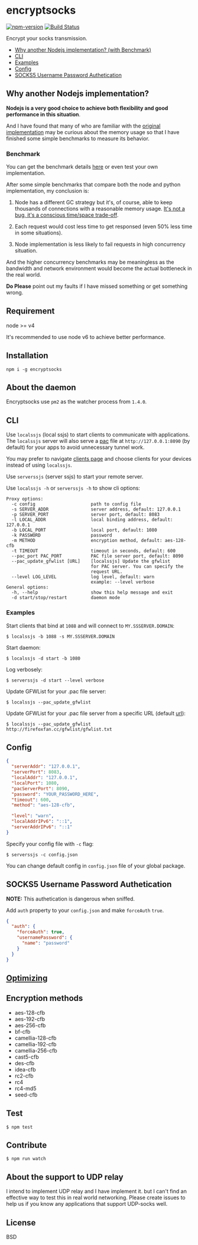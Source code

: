 # encryptsocks

[![npm-version](https://img.shields.io/npm/v/encryptsocks.svg?style=flat-square)](https://www.npmjs.com/package/encryptsocks)
[![Build Status](https://travis-ci.org/oyyd/encryptsocks.svg?branch=master)](https://travis-ci.org/oyyd/encryptsocks)

Encrypt your socks transmission.

* [Why another Nodejs implementation? (with Benchmark)](https://github.com/oyyd/encryptsocks#why-another-nodejs-implementation)
* [CLI](https://github.com/oyyd/encryptsocks#cli)
* [Examples](https://github.com/oyyd/encryptsocks#examples)
* [Config](https://github.com/oyyd/encryptsocks#config)
* [SOCKS5 Username Password Authetication](https://github.com/oyyd/encryptsocks#socks5-username-password-authetication)

## Why another Nodejs implementation?

__Nodejs is a very good choice to achieve both flexibility and good performance in this situation__.

And I have found that many of who are familiar with the [original implementation](https://github.com/shadowsocks/shadowsocks-nodejs) may be curious about the memory usage so that I have finished some simple benchmarks to measure its behavior.

### Benchmark

You can get the benchmark details [here](benchmark/README.md) or even test your own  implementation.

After some simple benchmarks that compare both the node and python implementation, my conclusion is:

1. Node has a different GC strategy but it's, of course, able to keep thousands of connections with a reasonable memory usage. [It's not a bug, it's a conscious time/space trade-off](https://github.com/nodejs/node-v0.x-archive/issues/4525).

2. Each request would cost less time to get responsed (even 50% less time in some situations).

3. Node implementation is less likely to fail requests in high concurrency situation.

And the higher concurrency benchmarks may be meaningless as the bandwidth and network environment would become the actual bottleneck in the real world.

**Do Please** point out my faults if I have missed something or get something wrong.

## Requirement

node >= v4

It's recommended to use node v6 to achieve better performance.

## Installation

```
npm i -g encryptsocks
```

## About the daemon

Encryptsocks use `pm2` as the watcher process from `1.4.0`.

## CLI

Use `localssjs` (local ssjs) to start clients to communicate with applications. The `localssjs` server will also serve a [pac](https://en.wikipedia.org/wiki/PAC) file at `http://127.0.0.1:8090` (by default) for your apps to avoid unnecessary tunnel work.

You may prefer to navigate [clients page](https://shadowsocks.org/en/download/clients.html) and choose clients for your devices instead of using `localssjs`.

Use `serverssjs` (server ssjs) to start your remote server.

Use `localssjs -h` or `serverssjs -h` to show cli options:

```
Proxy options:
  -c config                     path to config file
  -s SERVER_ADDR                server address, default: 127.0.0.1
  -p SERVER_PORT                server port, default: 8083
  -l LOCAL_ADDR                 local binding address, default: 127.0.0.1
  -b LOCAL_PORT                 local port, default: 1080
  -k PASSWORD                   password
  -m METHOD                     encryption method, default: aes-128-cfb
  -t TIMEOUT                    timeout in seconds, default: 600
  --pac_port PAC_PORT           PAC file server port, default: 8090
  --pac_update_gfwlist [URL]    [localssjs] Update the gfwlist
                                for PAC server. You can specify the
                                request URL.
  --level LOG_LEVEL             log level, default: warn
                                example: --level verbose
General options:
  -h, --help                    show this help message and exit
  -d start/stop/restart         daemon mode
```

### Examples

Start clients that bind at `1088` and will connect to `MY.SSSERVER.DOMAIN`:

```
$ localssjs -b 1088 -s MY.SSSERVER.DOMAIN
```

Start daemon:

```
$ localssjs -d start -b 1080
```

Log verbosely:

```
$ serverssjs -d start --level verbose
```

Update GFWList for your .pac file server:

```
$ localssjs --pac_update_gfwlist
```

Update GFWList for your .pac file server from a specific URL (default [url](https://raw.githubusercontent.com/gfwlist/gfwlist/master/gfwlist.txt)):

```
$ localssjs --pac_update_gfwlist http://firefoxfan.cc/gfwlist/gfwlist.txt
```

## Config

```json
{
  "serverAddr": "127.0.0.1",
  "serverPort": 8083,
  "localAddr": "127.0.0.1",
  "localPort": 1080,
  "pacServerPort": 8090,
  "password": "YOUR_PASSWORD_HERE",
  "timeout": 600,
  "method": "aes-128-cfb",

  "level": "warn",
  "localAddrIPv6": "::1",
  "serverAddrIPv6": "::1"
}
```

Specify your config file with `-c` flag:

```
$ serverssjs -c config.json
```

You can change default config in `config.json` file of your global
package.

## SOCKS5 Username Password Authetication

__NOTE:__ This authetication is dangerous when sniffed.

Add `auth` property to your `config.json` and make `forceAuth` `true`.

```json
{
  "auth": {
    "forceAuth": true,
    "usernamePassword": {
      "name": "password"
    }
  }
}
```

## [Optimizing](https://github.com/Long-live-shadowsocks/shadowsocks/wiki/Optimizing-Shadowsocks)

## Encryption methods

* aes-128-cfb
* aes-192-cfb
* aes-256-cfb
* bf-cfb
* camellia-128-cfb
* camellia-192-cfb
* camellia-256-cfb
* cast5-cfb
* des-cfb
* idea-cfb
* rc2-cfb
* rc4
* rc4-md5
* seed-cfb

## Test

```
$ npm test
```

## Contribute

```
$ npm run watch
```

## About the support to UDP relay

I intend to implement UDP relay and I have implement it.
but I can't find an effective way to test this in real world networking.
Please create issues to help us if you know any applications that support
UDP-socks well.

## License

BSD
